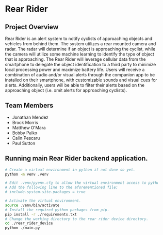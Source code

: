 # Rear Rider

## Project Overview

Rear Rider is an alert system to notify cyclists of approaching objects and vehicles from behind them. The system utilizes a rear mounted camera and radar. The radar will determine if an object is approaching the cyclist, while the camera will utilize some machine learning to identify the type of object that is approaching. The Rear Rider will leverage cellular data from the smartphone to delegate the object identification to a third party to minimize local processing power and maximize battery life. Users will receive a combination of audio and/or visual alerts through the companion app to be installed on their smartphone, with customizable sounds and visual cues for alerts. Additionally, users will be able to filter their alerts based on the approaching object (i.e. omit alerts for approaching cyclists).

## Team Members

- Jonathan Mendez
- Brock Morris
- Matthew O'Mara
- Bobby Palko
- Calin Pescaru
- Paul Sutton


## Running main Rear Rider backend application.

```bash
# Create a virtual environment in python if not done so yet.
python -m venv .venv

# Edit .venv/pyenv.cfg to allow the virtual environment access to python packages downloaded from `apt-get install`.
# Add the following line to the aforementioned file:
# include-system-site-packages = true

# Activate the virtual environment.
source .venv/bin/activate
# Install the required python packages from pip.
pip install -r ./requirements.txt
# Change the working directory to the rear rider device directory.
cd ./rear_rider_device
python ./main.py
```

